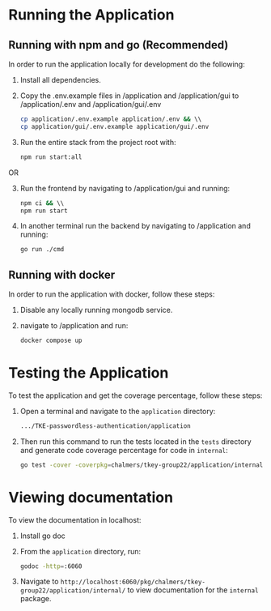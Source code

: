 # Running the Application

## Running with npm and go (Recommended)

In order to run the application locally for development do the following:

1. Install all dependencies.

2. Copy the .env.example files in /application and /application/gui to /application/.env and /application/gui/.env

   ```sh
   cp application/.env.example application/.env && \\
   cp application/gui/.env.example application/gui/.env
   ```

3. Run the entire stack from the project root with:

   ```sh
   npm run start:all
   ```

OR

3. Run the frontend by navigating to /application/gui and running:

   ```sh
   npm ci && \\
   npm run start
   ```

4. In another terminal run the backend by navigating to /application and running:

   ```sh
   go run ./cmd
   ```

## Running with docker

In order to run the application with docker, follow these steps:

1. Disable any locally running mongodb service.

2. navigate to /application and run:

   ```sh
   docker compose up
   ```

# Testing the Application

To test the application and get the coverage percentage, follow these steps:

1. Open a terminal and navigate to the `application` directory:
   ```sh
   .../TKE-passwordless-authentication/application
   ```
2. Then run this command to run the tests located in the `tests` directory and generate code coverage percentage for code in `internal`:
   ```sh
   go test -cover -coverpkg=chalmers/tkey-group22/application/internal ./tests
   ```

# Viewing documentation

To view the documentation in localhost:

1. Install go doc

2. From the `application` directory, run:

   ```sh
   godoc -http=:6060
   ```

3. Navigate to `http://localhost:6060/pkg/chalmers/tkey-group22/application/internal/` to view documentation for the `internal` package.
